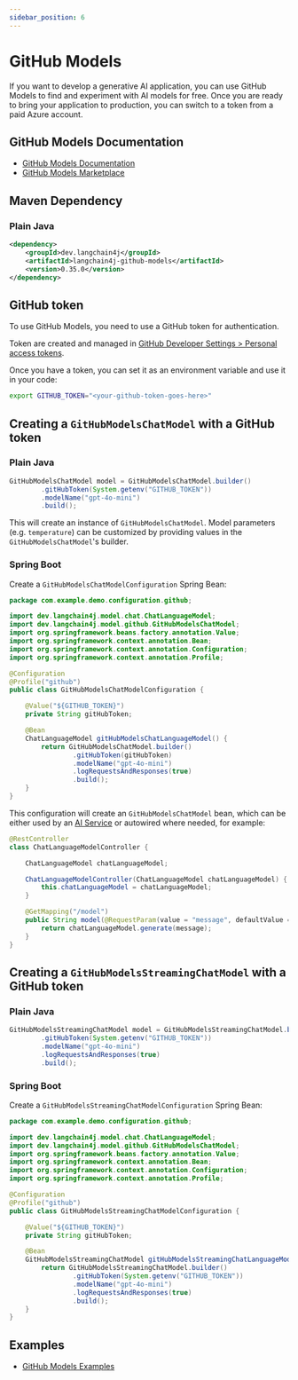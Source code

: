 ```yaml
---
sidebar_position: 6
---
```


# GitHub Models

If you want to develop a generative AI application, you can use GitHub Models to find and experiment with AI models for free.
Once you are ready to bring your application to production, you can switch to a token from a paid Azure account.

## GitHub Models Documentation

- [GitHub Models Documentation](https://docs.github.com/en/github-models)
- [GitHub Models Marketplace](https://github.com/marketplace/models)

## Maven Dependency

### Plain Java

```xml
<dependency>
    <groupId>dev.langchain4j</groupId>
    <artifactId>langchain4j-github-models</artifactId>
    <version>0.35.0</version>
</dependency>
```

## GitHub token

To use GitHub Models, you need to use a GitHub token for authentication.

Token are created and managed in [GitHub Developer Settings > Personal access tokens](https://github.com/settings/tokens).

Once you have a token, you can set it as an environment variable and use it in your code:

```bash
export GITHUB_TOKEN="<your-github-token-goes-here>"
```

## Creating a `GitHubModelsChatModel` with a GitHub token

### Plain Java

```java
GitHubModelsChatModel model = GitHubModelsChatModel.builder()
        .gitHubToken(System.getenv("GITHUB_TOKEN"))
        .modelName("gpt-4o-mini")
        .build();
```

This will create an instance of `GitHubModelsChatModel`.
Model parameters (e.g. `temperature`) can be customized by providing values in the `GitHubModelsChatModel`'s builder.

### Spring Boot

Create a `GitHubModelsChatModelConfiguration` Spring Bean:

```Java
package com.example.demo.configuration.github;

import dev.langchain4j.model.chat.ChatLanguageModel;
import dev.langchain4j.model.github.GitHubModelsChatModel;
import org.springframework.beans.factory.annotation.Value;
import org.springframework.context.annotation.Bean;
import org.springframework.context.annotation.Configuration;
import org.springframework.context.annotation.Profile;

@Configuration
@Profile("github")
public class GitHubModelsChatModelConfiguration {

    @Value("${GITHUB_TOKEN}")
    private String gitHubToken;

    @Bean
    ChatLanguageModel gitHubModelsChatLanguageModel() {
        return GitHubModelsChatModel.builder()
                .gitHubToken(gitHubToken)
                .modelName("gpt-4o-mini")
                .logRequestsAndResponses(true)
                .build();
    }
}
```

This configuration will create an `GitHubModelsChatModel` bean,
which can be either used by an [AI Service](https://docs.langchain4j.dev/tutorials/spring-boot-integration/#langchain4j-spring-boot-starter)
or autowired where needed, for example:

```java
@RestController
class ChatLanguageModelController {

    ChatLanguageModel chatLanguageModel;

    ChatLanguageModelController(ChatLanguageModel chatLanguageModel) {
        this.chatLanguageModel = chatLanguageModel;
    }

    @GetMapping("/model")
    public String model(@RequestParam(value = "message", defaultValue = "Hello") String message) {
        return chatLanguageModel.generate(message);
    }
}
```

## Creating a `GitHubModelsStreamingChatModel` with a GitHub token

### Plain Java

```java
GitHubModelsStreamingChatModel model = GitHubModelsStreamingChatModel.builder()
        .gitHubToken(System.getenv("GITHUB_TOKEN"))
        .modelName("gpt-4o-mini")
        .logRequestsAndResponses(true)
        .build();
```

### Spring Boot

Create a `GitHubModelsStreamingChatModelConfiguration` Spring Bean:
```Java
package com.example.demo.configuration.github;

import dev.langchain4j.model.chat.ChatLanguageModel;
import dev.langchain4j.model.github.GitHubModelsChatModel;
import org.springframework.beans.factory.annotation.Value;
import org.springframework.context.annotation.Bean;
import org.springframework.context.annotation.Configuration;
import org.springframework.context.annotation.Profile;

@Configuration
@Profile("github")
public class GitHubModelsStreamingChatModelConfiguration {

    @Value("${GITHUB_TOKEN}")
    private String gitHubToken;

    @Bean
    GitHubModelsStreamingChatModel gitHubModelsStreamingChatLanguageModel() {
        return GitHubModelsStreamingChatModel.builder()
                .gitHubToken(System.getenv("GITHUB_TOKEN"))
                .modelName("gpt-4o-mini")
                .logRequestsAndResponses(true)
                .build();
    }
}
```

## Examples

- [GitHub Models Examples](https://github.com/langchain4j/langchain4j-examples/tree/main/github-models-examples/src/main/java)
